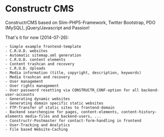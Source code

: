 Constructr CMS
=============

ConstructrCMS based on Slim-PHP5-Framework, Twitter Bootstrap, PDO (MySQL), jQuery/Javascript and Passion!

That's it for now (2014-07-26):

	- Simple example frontend-template
	- C.R.U.D. websites
	- Automatic sitemap.xml generation
	- C.R.U.D. content elements
	- Content trashcan and recovery
	- C.R.U.D. Uploads
	- Media information (title, copyright, description, keywords)
	- Media trashcan and recovery
	- User management
	- User rights management
	- User password resetting via CONSTRUCTR_CONF-option for all backend-user-accounts
	- Generating dynamic websites
	- Generating domain specific static websites
	- FTP-Transfer of static sites to frontend-domain
	- Backend searchengine for pages, content-elements, content-history-elements media-files and backend-users, ...
	- Constructr-Postmaster for contact-form-handling in frontend
	- User-Tracking and Analytics
	- File based Website-Caching